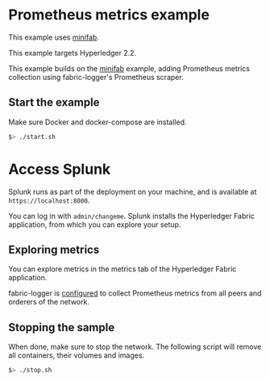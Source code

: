 # Prometheus metrics example

This example uses [minifab](https://github.com/hyperledger-labs/minifabric).

This example targets Hyperledger 2.2.

This example builds on the [minifab](../minifab) example, adding Prometheus metrics collection using fabric-logger's Prometheus scraper.

## Start the example

Make sure Docker and docker-compose are installed.

```bash
$> ./start.sh
```

# Access Splunk

Splunk runs as part of the deployment on your machine, and is available at `https://localhost:8000`.

You can log in with `admin/changeme`. Splunk installs the Hyperledger Fabric application, from which you can explore your setup.

## Exploring metrics

You can explore metrics in the metrics tab of the Hyperledger Fabric application.

fabric-logger is [configured](./fabriclogger.yml) to collect Prometheus metrics from all peers and orderers of the network.

## Stopping the sample

When done, make sure to stop the network. The following script will remove all containers, their volumes and images.

```bash
$> ./stop.sh
```
